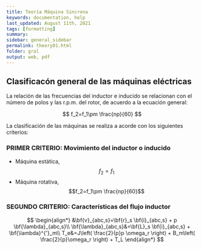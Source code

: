 ```yaml
---
title: Teoría Máquina Sincrona
keywords: documentation, help
last_updated: August 11th, 2021
tags: [formatting]
summary: 
sidebar: general_sidebar
permalink: theory01.html
folder: gral
output: web, pdf
---
```


## Clasificacón general de las máquinas eléctricas

La relación de las frecuencias del inductor e inducido se relacionan con el número de polos y las r.p.m. del rotor, de acuerdo a la ecuación general:

$$
f_2=f_1\pm \frac{np}{60}
$$

La clasificación de las máquinas se realiza a acorde con los siguientes criterios:

### PRIMER CRITERIO: Movimiento del inductor o inducido

- Máquina estática, $$f_2=f_1$$
- Máquina rotativa, $$f_2=f_1\pm \frac{np}{60}$$

### SEGUNDO CRITERIO: Características del flujo inductor




$$
\begin{align*}
&\bf{v}_{abc,s}=\bf{r}_s \bf{i}_{abc,s} + p \bf{\lambda}_{abc,s}\\
\bf{\lambda}_{abc,s}&=\bf{L}_s \bf{i}_{abc,s} + \bf{\lambda}^{'}_m\\
T_e&=J\left( \frac{2}{p}p \omega_r \right) + B_m\left( \frac{2}{p}\omega_r \right) + T_L
\end{align*}
$$




